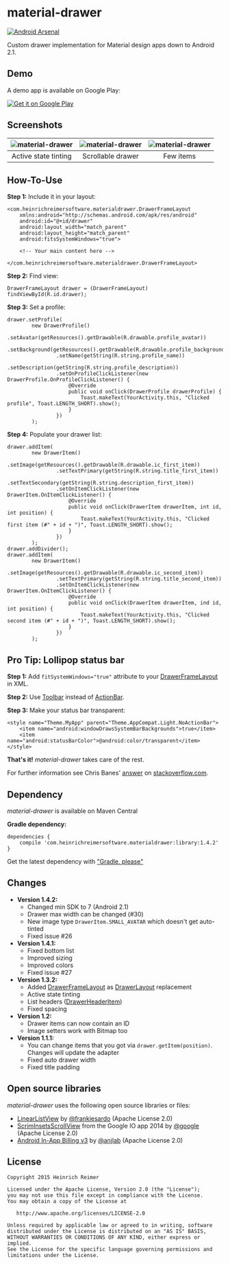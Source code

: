 material-drawer
===============
[![Android Arsenal](https://img.shields.io/badge/Android%20Arsenal-material--drawer-blue.svg?style=flat)](https://android-arsenal.com/details/1/1162)

Custom drawer implementation for Material design apps down to Android 2.1.

Demo
----
A demo app is available on Google Play:

[![Get it on Google Play](https://developer.android.com/images/brand/en_generic_rgb_wo_45.png)](https://play.google.com/store/apps/details?id=com.heinrichreimersoftware.materialdrawerdemo)

Screenshots
-----------

| ![material-drawer](http://i.imgur.com/JEbu2nG.png) | ![material-drawer](http://i.imgur.com/wJaJUcF.png) | ![material-drawer](http://i.imgur.com/QKEwO58.png) |
|:-:|:-:|:-:|
| Active state tinting | Scrollable drawer | Few items |

How-To-Use
----------
**Step 1:** Include it in your layout:

    <com.heinrichreimersoftware.materialdrawer.DrawerFrameLayout
        xmlns:android="http://schemas.android.com/apk/res/android"
        android:id="@+id/drawer"
        android:layout_width="match_parent"
        android:layout_height="match_parent"
        android:fitsSystemWindows="true">
        
        <!-- Your main content here -->
    
    </com.heinrichreimersoftware.materialdrawer.DrawerFrameLayout>

**Step 2:** Find view:

    DrawerFrameLayout drawer = (DrawerFrameLayout) findViewById(R.id.drawer);

**Step 3:** Set a profile:

    drawer.setProfile(
            new DrawerProfile()
                    .setAvatar(getResources().getDrawable(R.drawable.profile_avatar))
                    .setBackground(getResources().getDrawable(R.drawable.profile_background))
                    .setName(getString(R.string.profile_name))
                    .setDescription(getString(R.string.profile_description))
                    .setOnProfileClickListener(new DrawerProfile.OnProfileClickListener() {
                        @Override
                        public void onClick(DrawerProfile drawerProfile) {
                            Toast.makeText(YourActivity.this, "Clicked profile", Toast.LENGTH_SHORT).show();
                        }
                    })
            );

**Step 4:** Populate your drawer list:

    drawer.addItem(
            new DrawerItem()
                    .setImage(getResources().getDrawable(R.drawable.ic_first_item))
                    .setTextPrimary(getString(R.string.title_first_item))
                    .setTextSecondary(getString(R.string.description_first_item))
                    .setOnItemClickListener(new DrawerItem.OnItemClickListener() {
                        @Override
                        public void onClick(DrawerItem drawerItem, int id, int position) {
                            Toast.makeText(YourActivity.this, "Clicked first item (#" + id + ")", Toast.LENGTH_SHORT).show();
                        }
                    })
            );
    drawer.addDivider();
    drawer.addItem(
            new DrawerItem()
                    .setImage(getResources().getDrawable(R.drawable.ic_second_item))
                    .setTextPrimary(getString(R.string.title_second_item))
                    .setOnItemClickListener(new DrawerItem.OnItemClickListener() {
                        @Override
                        public void onClick(DrawerItem drawerItem, ind id, int position) {
                            Toast.makeText(YourActivity.this, "Clicked second item (#" + id + ")", Toast.LENGTH_SHORT).show();
                        }
                    })
            );

Pro Tip: Lollipop status bar
----------------------------

**Step 1:** Add `fitSystemWindows="true"` attribute to your [DrawerFrameLayout][9] in XML.

**Step 2:** Use [Toolbar][2] instead of [ActionBar][3].

**Step 3:** Make your status bar transparent:

    <style name="Theme.MyApp" parent="Theme.AppCompat.Light.NoActionBar">
        <item name="android:windowDrawsSystemBarBackgrounds">true</item>
        <item name="android:statusBarColor">@android:color/transparent</item>
    </style>

**That's it!** *material-drawer* takes care of the rest.

For further information see Chris Banes' [answer][1] on [stackoverflow.com][1].

Dependency
----------

*material-drawer* is available on Maven Central

**Gradle dependency:**

    dependencies {
	    compile 'com.heinrichreimersoftware.materialdrawer:library:1.4.2'
    }

Get the latest dependency with ["Gradle, please"][4]

Changes
-------

* **Version 1.4.2:**
    * Changed min SDK to 7 (Android 2.1)
    * Drawer max width can be changed (#30)
    * New image type `DrawerItem.SMALL_AVATAR` which doesn't get auto-tinted
    * Fixed issue #26
* **Version 1.4.1:**
    * Fixed bottom list
    * Improved sizing
    * Improved colors
    * Fixed issue #27
* **Version 1.3.2:**
    * Added [DrawerFrameLayout][9] as [DrawerLayout][11] replacement
    * Active state tinting
    * List headers ([DrawerHeaderItem][10])
    * Fixed spacing
* **Version 1.2:**
    * Drawer items can now contain an ID
    * Image setters work with Bitmap too
* **Version 1.1.1:**
    * You can change items that you got via `drawer.getItem(position)`. Changes will update the adapter
    * Fixed auto drawer width
    * Fixed title padding

Open source libraries
-------

_material-drawer_ uses the following open source libraries or files:

* [LinearListView][5] by [@frankiesardo][6] (Apache License 2.0)
* [ScrimInsetsScrollView][7] from the Google IO app 2014 by [@google][8] (Apache License 2.0)
* [Android In-App Billing v3][12] by [@anjlab][13] (Apache License 2.0)

License
-------

    Copyright 2015 Heinrich Reimer

    Licensed under the Apache License, Version 2.0 (the "License");
    you may not use this file except in compliance with the License.
    You may obtain a copy of the License at

       http://www.apache.org/licenses/LICENSE-2.0

    Unless required by applicable law or agreed to in writing, software
    distributed under the License is distributed on an "AS IS" BASIS,
    WITHOUT WARRANTIES OR CONDITIONS OF ANY KIND, either express or implied.
    See the License for the specific language governing permissions and
    limitations under the License.

[1]: http://stackoverflow.com/questions/26440879/how-do-i-use-drawerlayout-to-display-over-the-actionbar-toolbar-and-under-the-st
[2]: http://developer.android.com/reference/android/support/v7/widget/Toolbar.html
[3]: http://developer.android.com/reference/android/support/v7/app/ActionBar.html
[4]: http://gradleplease.appspot.com/#materialdrawer
[5]: https://github.com/frankiesardo/LinearListView
[6]: https://github.com/frankiesardo
[7]: https://github.com/google/iosched/blob/master/android/src/main/java/com/google/samples/apps/iosched/ui/widget/ScrimInsetsScrollView.java
[8]: https://github.com/google
[9]: https://github.com/HeinrichReimer/material-drawer/blob/master/library/src/main/java/com/heinrichreimersoftware/materialdrawer/DrawerFrameLayout.java
[10]: https://github.com/HeinrichReimer/material-drawer/blob/master/library/src/main/java/com/heinrichreimersoftware/materialdrawer/structure/DrawerHeaderItem.java
[11]: https://developer.android.com/reference/android/support/v4/widget/DrawerLayout.html
[12]: https://github.com/anjlab/android-inapp-billing-v3
[13]: https://github.com/anjlab/
